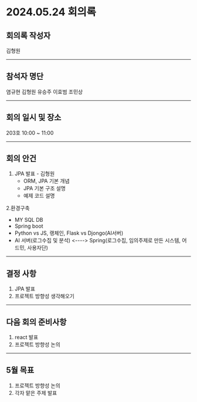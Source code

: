 # 2024.05.24 회의록
## 회의록 작성자
김형원
***
## 참석자 명단
염규현
김형원
유승주
이효범
조민상
***
## 회의 일시 및 장소
203호 10:00 ~ 11:00
***
## 회의 안건
1. JPA 발표 - 김형원
   - ORM, JPA 기본 개념
   - JPA 기본 구조 설명
   - 예제 코드 설명
     
2.환경구축
   - MY SQL DB
   - Spring boot
   - Python vs JS, 랭체인, Flask vs Djongo(AI서버)
   - AI 서버(로그수집 및 분석) <----> Spring(로그수집, 임의주제로 만든 시스템, 어드민, 사용자단)
***
## 결정 사항
1. JPA 발표
2. 프로젝트 방향성 생각해오기
***
## 다음 회의 준비사항
1. react 발표
2. 프로젝트 방향성 논의
***
## 5월 목표
1. 프로젝트 방향성 논의
2. 각자 맡은 주제 발표
